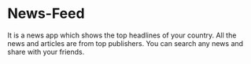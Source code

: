 # News-Feed
It is a news app which shows the top headlines of your country. All the news and articles are from top publishers. You can search any news and share with your friends. 
